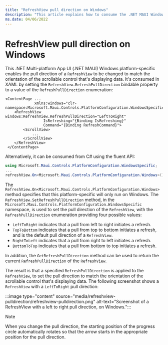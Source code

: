 ```yaml
---
title: "RefreshView pull direction on Windows"
description: "This article explains how to consume the .NET MAUI Windows platform-specific that enables the pull direction of a RefreshView to be changed."
ms.date: 04/06/2022
---
```


# RefreshView pull direction on Windows

This .NET Multi-platform App UI (.NET MAUI) Windows platform-specific enables the pull direction of a `RefreshView` to be changed to match the orientation of the scrollable control that's displaying data. It's consumed in XAML by setting the `RefreshView.RefreshPullDirection` bindable property to a value of the `RefreshPullDirection` enumeration:

```xaml
<ContentPage ...
             xmlns:windows="clr-namespace:Microsoft.Maui.Controls.PlatformConfiguration.WindowsSpecific;assembly=Microsoft.Maui.Controls">
    <RefreshView windows:RefreshView.RefreshPullDirection="LeftToRight"
                 IsRefreshing="{Binding IsRefreshing}"
                 Command="{Binding RefreshCommand}">
        <ScrollView>
            ...
        </ScrollView>
    </RefreshView>
 </ContentPage>
```

Alternatively, it can be consumed from C# using the fluent API:

```csharp
using Microsoft.Maui.Controls.PlatformConfiguration.WindowsSpecific;
...
refreshView.On<Microsoft.Maui.Controls.PlatformConfiguration.Windows>().SetRefreshPullDirection(RefreshPullDirection.LeftToRight);
```

The `RefreshView.On<Microsoft.Maui.Controls.PlatformConfiguration.Windows>` method specifies that this platform-specific will only run on Windows. The `RefreshView.SetRefreshPullDirection` method, in the `Microsoft.Maui.Controls.PlatformConfiguration.WindowsSpecific` namespace, is used to set the pull direction of the `RefreshView`, with the `RefreshPullDirection` enumeration providing four possible values:

- `LeftToRight` indicates that a pull from left to right initiates a refresh.
- `TopToBottom` indicates that a pull from top to bottom initiates a refresh, and is the default pull direction of a `RefreshView`.
- `RightToLeft` indicates that a pull from right to left initiates a refresh.
- `BottomToTop` indicates that a pull from bottom to top initiates a refresh.

In addition, the `GetRefreshPullDirection` method can be used to return the current `RefreshPullDirection` of the `RefreshView`.

The result is that a specified `RefreshPullDirection` is applied to the `RefreshView`, to set the pull direction to match the orientation of the scrollable control that's displaying data. The following screenshot shows a `RefreshView` with a `LeftToRight` pull direction:

:::image type="content" source="media/refreshview-pulldirection/refreshview-pulldirection.png" alt-text="Screenshot of a RefreshView with a left to right pull direction, on Windows.":::

> [!NOTE]
> When you change the pull direction, the starting position of the progress circle automatically rotates so that the arrow starts in the appropriate position for the pull direction.
